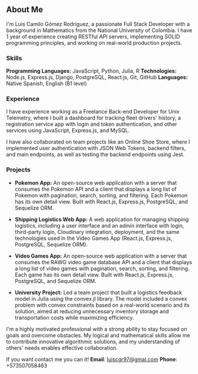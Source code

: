 ## About Me

I'm Luis Camilo Gómez Rodríguez, a passionate Full Stack Developer with a background in Mathematics from the National University of Colombia. I have 1 year of experience creating RESTful API servers, implementing SOLID programming principles, and working on real-world production projects.

### Skills

**Programming Languages:** JavaScript, Python, Julia, R
**Technologies:** Node.js, Express.js, Django, PostgreSQL, React.js, Git, GitHub
**Languages:** Native Spanish, English (B1 level)

### Experience

I have experience working as a Freelance Back-end Developer for Unix Telemetry, where I built a dashboard for tracking fleet drivers' history, a registration service app with login and token authentication, and other services using JavaScript, Express.js, and MySQL.

I have also collaborated on team projects like an Online Shoe Store, where I implemented user authentication with JSON Web Tokens, backend filters, and main endpoints, as well as testing the backend endpoints using Jest.

### Projects

- **Pokemon App:** An open-source web application with a server that consumes the Pokemon API and a client that displays a long list of Pokemon with pagination, search, sorting, and filtering. Each Pokemon has its own detail view. Built with React.js, Express.js, PostgreSQL, and Sequelize ORM.

- **Shipping Logistics Web App:** A web application for managing shipping logistics, including a user interface and an admin interface with login, third-party login, Cloudinary integration, deployment, and the same technologies used in the Video Games App (React.js, Express.js, PostgreSQL, Sequelize ORM).

- **Video Games App:** An open-source web application with a server that consumes the RAWG video game database API and a client that displays a long list of video games with pagination, search, sorting, and filtering. Each game has its own detail view. Built with React.js, Express.js, PostgreSQL, and Sequelize ORM.

- **University Project:** Led a team project that built a logistics feedback model in Julia using the convex.jl library. The model included a convex problem with convex constraints based on a real-world scenario and its solution, aimed at reducing unnecessary inventory storage and transportation costs while maximizing efficiency.

I'm a highly motivated professional with a strong ability to stay focused on goals and overcome obstacles. My logical and mathematical skills allow me to contribute innovative algorithmic solutions, and my understanding of others' needs enables effective collaboration.

If you want contact me you can it!
**Email**: luiscgr97@gmal.com
**Phone**: +573507058463
